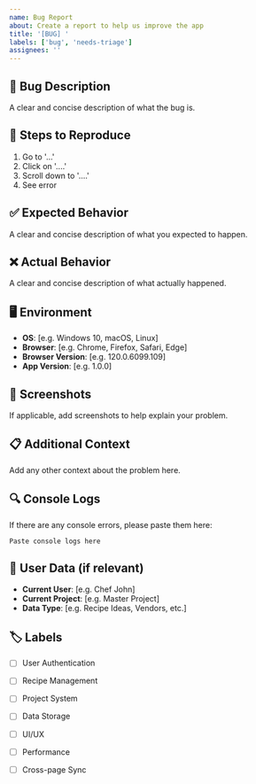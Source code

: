 ```yaml
---
name: Bug Report
about: Create a report to help us improve the app
title: '[BUG] '
labels: ['bug', 'needs-triage']
assignees: ''
---
```


## **🐛 Bug Description**
A clear and concise description of what the bug is.

## **📱 Steps to Reproduce**
1. Go to '...'
2. Click on '....'
3. Scroll down to '....'
4. See error

## **✅ Expected Behavior**
A clear and concise description of what you expected to happen.

## **❌ Actual Behavior**
A clear and concise description of what actually happened.

## **🖥️ Environment**
- **OS**: [e.g. Windows 10, macOS, Linux]
- **Browser**: [e.g. Chrome, Firefox, Safari, Edge]
- **Browser Version**: [e.g. 120.0.6099.109]
- **App Version**: [e.g. 1.0.0]

## **📸 Screenshots**
If applicable, add screenshots to help explain your problem.

## **📋 Additional Context**
Add any other context about the problem here.

## **🔍 Console Logs**
If there are any console errors, please paste them here:

```
Paste console logs here
```

## **📝 User Data (if relevant)**
- **Current User**: [e.g. Chef John]
- **Current Project**: [e.g. Master Project]
- **Data Type**: [e.g. Recipe Ideas, Vendors, etc.]

## **🏷️ Labels**
- [ ] User Authentication
- [ ] Recipe Management
- [ ] Project System
- [ ] Data Storage
- [ ] UI/UX
- [ ] Performance
- [ ] Cross-page Sync

